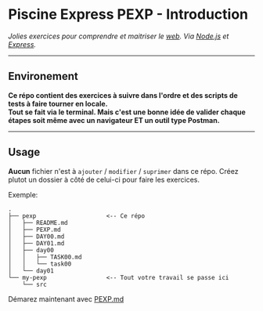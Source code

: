 # Piscine Express PEXP - Introduction

*Jolies exercices pour comprendre et maitriser le [web](https://en.wikipedia.org/wiki/World_Wide_Web). Via [Node.js](https://nodejs.org/en/) et [Express](https://expressjs.com/).*

---

## Environement

**Ce répo contient des exercices à suivre dans l'ordre et des scripts de tests à faire tourner en locale.**  
**Tout se fait via le terminal. Mais c'est une bonne idée de valider chaque étapes soit même avec un navigateur ET un outil type Postman.**

---

## Usage

**Aucun** fichier n'est à `ajouter` / `modifier` / `suprimer` dans ce répo.
Créez plutot un dossier à côté de celui-ci pour faire les exercices.

Exemple:
```
.
├── pexp                    <-- Ce répo
│   ├── README.md
│   ├── PEXP.md
│   ├── DAY00.md
│   ├── DAY01.md
│   ├── day00
│   │   ├── TASK00.md
│   │   └── task00
│   └── day01
└── my-pexp                 <-- Tout votre travail se passe ici
    └── src
```


Démarez maintenant avec [PEXP.md](./PEXP.md)
